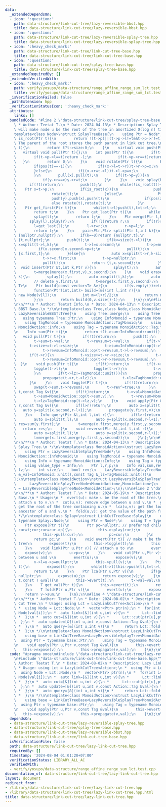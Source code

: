 ```yaml
---
data:
  _extendedDependsOn:
  - icon: ':question:'
    path: data-structure/link-cut-tree/lazy-reversible-bbst.hpp
    title: data-structure/link-cut-tree/lazy-reversible-bbst.hpp
  - icon: ':question:'
    path: data-structure/link-cut-tree/lazy-reversible-splay-tree.hpp
    title: data-structure/link-cut-tree/lazy-reversible-splay-tree.hpp
  - icon: ':heavy_check_mark:'
    path: data-structure/link-cut-tree/link-cut-tree-base.hpp
    title: data-structure/link-cut-tree/link-cut-tree-base.hpp
  - icon: ':question:'
    path: data-structure/link-cut-tree/splay-tree-base.hpp
    title: data-structure/link-cut-tree/splay-tree-base.hpp
  _extendedRequiredBy: []
  _extendedVerifiedWith:
  - icon: ':heavy_check_mark:'
    path: verify/yosupo/data-structure/range_affine_range_sum_lct.test.cpp
    title: verify/yosupo/data-structure/range_affine_range_sum_lct.test.cpp
  _isVerificationFailed: false
  _pathExtension: hpp
  _verificationStatusIcon: ':heavy_check_mark:'
  attributes:
    links: []
  bundledCode: "#line 2 \"data-structure/link-cut-tree/splay-tree-base.hpp\"\n\n/**\n\
    \ * Author: Teetat T.\n * Date: 2024-04-13\n * Description: Splay Tree. splay(u)\
    \ will make node u be the root of the tree in amortized O(log n) time.\n */\n\n\
    template<class Node>\nstruct SplayTreeBase{\n    using Ptr = Node*;\n    bool\
    \ is_root(Ptr t){\n        return !(t->p)||(t->p->l!=t&&t->p->r!=t);\n    } //\
    \ The parent of the root stores the path parant in link cut tree.\n    int size(Ptr\
    \ t){\n        return t?t->size:0;\n    }\n    virtual void push(Ptr t){};\n \
    \   virtual void pull(Ptr t){};\n    int pos(Ptr t){\n        if(t->p){\n    \
    \        if(t->p->l==t)return -1;\n            if(t->p->r==t)return 1;\n     \
    \   }\n        return 0;\n    }\n    void rotate(Ptr t){\n        Ptr x=t->p,y=x->p;\n\
    \        if(pos(t)==-1){\n            if((x->l=t->r))t->r->p=x;\n            t->r=x,x->p=t;\n\
    \        }else{\n            if((x->r=t->l))t->l->p=x;\n            t->l=x,x->p=t;\n\
    \        }\n        pull(x),pull(t);\n        if((t->p=y)){\n            if(y->l==x)y->l=t;\n\
    \            if(y->r==x)y->r=t;\n        }\n    }\n    void splay(Ptr t){\n  \
    \      if(!t)return;\n        push(t);\n        while(!is_root(t)){\n        \
    \    Ptr x=t->p;\n            if(is_root(x)){\n                push(x),push(t);\n\
    \                rotate(t);\n            }else{\n                Ptr y=x->p;\n\
    \                push(y),push(x),push(t);\n                if(pos(x)==pos(t))rotate(x),rotate(t);\n\
    \                else rotate(t),rotate(t);\n            }\n        }\n    }\n\
    \    Ptr get_first(Ptr t){\n        while(t->l)push(t),t=t->l;\n        splay(t);\n\
    \        return t;\n    }\n    Ptr get_last(Ptr t){\n        while(t->r)push(t),t=t->r;\n\
    \        splay(t);\n        return t;\n    }\n    Ptr merge(Ptr l,Ptr r){\n  \
    \      splay(l),splay(r);\n        if(!l)return r;\n        if(!r)return l;\n\
    \        l=get_last(l);\n        l->r=r;\n        r->p=l;\n        pull(l);\n\
    \        return l;\n    }\n    pair<Ptr,Ptr> split(Ptr t,int k){\n        if(!t)return\
    \ {nullptr,nullptr};\n        if(k==0)return {nullptr,t};\n        if(k==size(t))return\
    \ {t,nullptr};\n        push(t);\n        if(k<=size(t->l)){\n            auto\
    \ x=split(t->l,k);\n            t->l=x.second;\n            t->p=nullptr;\n  \
    \          if(x.second)x.second->p=t;\n            pull(t);\n            return\
    \ {x.first,t};\n        }else{\n            auto x=split(t->r,k-size(t->l)-1);\n\
    \            t->r=x.first;\n            t->p=nullptr;\n            if(x.first)x.first->p=t;\n\
    \            pull(t);\n            return {t,x.second};\n        }\n    }\n  \
    \  void insert(Ptr &t,int k,Ptr v){\n        splay(t);\n        auto x=split(t,k);\n\
    \        t=merge(merge(x.first,v),x.second);\n    }\n    void erase(Ptr &t,int\
    \ k){\n        splay(t);\n        auto x=split(t,k);\n        auto y=split(x.second,1);\n\
    \        // delete y.first;\n        t=merge(x.first,y.second);\n    }\n    template<class\
    \ T>\n    Ptr build(const vector<T> &v){\n        if(v.empty())return nullptr;\n\
    \        function<Ptr(int,int)> build=[&](int l,int r){\n            if(l==r)return\
    \ new Node(v[l]);\n            int m=(l+r)/2;\n            return merge(build(l,m),build(m+1,r));\n\
    \        };\n        return build(0,v.size()-1);\n    }\n};\n\n#line 2 \"data-structure/link-cut-tree/lazy-reversible-bbst.hpp\"\
    \n\n/**\n * Author: Teetat Info.\n * Date: 2024-04-13\n * Description: Lazy Reversible\
    \ BBST Base.\n */\n\ntemplate<class Tree,class Node,class MonoidAction>\nstruct\
    \ LazyReversibleBBST:Tree{\n    using Tree::merge;\n    using Tree::split;\n \
    \   using typename Tree::Ptr;\n    using InfoMonoid = typename MonoidAction::InfoMonoid;\n\
    \    using TagMonoid = typename MonoidAction::TagMonoid;\n    using Info = typename\
    \ MonoidAction::Info;\n    using Tag = typename MonoidAction::Tag;\n\n    LazyReversibleBBST()=default;\n\
    \n    Info sum(Ptr t){\n        return t?t->sum:InfoMonoid::unit();\n    }\n \
    \   void pull(Ptr t){\n        if(!t)return;\n        push(t);\n        t->size=1;\n\
    \        t->sum=t->val;\n        t->revsum=t->val;\n        if(t->l){\n      \
    \      t->size+=t->l->size;\n            t->sum=InfoMonoid::op(t->l->sum,t->sum);\n\
    \            t->revsum=InfoMonoid::op(t->revsum,t->l->revsum);\n        }\n  \
    \      if(t->r){\n            t->size+=t->r->size;\n            t->sum=InfoMonoid::op(t->sum,t->r->sum);\n\
    \            t->revsum=InfoMonoid::op(t->r->revsum,t->revsum);\n        }\n  \
    \  }\n    void push(Ptr t){\n        if(!t)return;\n        if(t->rev){\n    \
    \        toggle(t->l);\n            toggle(t->r);\n            t->rev=false;\n\
    \        }\n        if(t->lz!=TagMonoid::unit()){\n            propagate(t->l,t->lz);\n\
    \            propagate(t->r,t->lz);\n            t->lz=TagMonoid::unit();\n  \
    \      }\n    }\n    void toggle(Ptr t){\n        if(!t)return;\n        swap(t->l,t->r);\n\
    \        swap(t->sum,t->revsum);\n        t->rev^=true;\n    }\n    void propagate(Ptr\
    \ t,const Tag &v){\n        if(!t)return;\n        t->val=MonoidAction::op(t->val,v);\n\
    \        t->sum=MonoidAction::op(t->sum,v);\n        t->revsum=MonoidAction::op(t->revsum,v);\n\
    \        t->lz=TagMonoid::op(t->lz,v);\n    }\n    void apply(Ptr &t,int l,int\
    \ r,const Tag &v){\n        if(l>r)return;\n        auto x=split(t,l);\n     \
    \   auto y=split(x.second,r-l+1);\n        propagate(y.first,v);\n        t=merge(x.first,merge(y.first,y.second));\n\
    \    }\n    Info query(Ptr &t,int l,int r){\n        if(l>r)return InfoMonoid::unit();\n\
    \        auto x=split(t,l);\n        auto y=split(x.second,r-l+1);\n        Info\
    \ res=sum(y.first);\n        t=merge(x.first,merge(y.first,y.second));\n     \
    \   return res;\n    }\n    void reverse(Ptr &t,int l,int r){\n        if(l>r)return;\n\
    \        auto x=split(t,l);\n        auto y=split(x.second,r-l+1);\n        toggle(y.first);\n\
    \        t=merge(x.first,merge(y.first,y.second));\n    }\n};\n\n#line 4 \"data-structure/link-cut-tree/lazy-reversible-splay-tree.hpp\"\
    \n\n/**\n * Author: Teetat T.\n * Date: 2024-04-13\n * Description: Lazy Reversible\
    \ Splay Tree.\n */\n\ntemplate<class MonoidAction>\nstruct LazyReversibleSplayTreeNode{\n\
    \    using Ptr = LazyReversibleSplayTreeNode*;\n    using InfoMonoid = typename\
    \ MonoidAction::InfoMonoid;\n    using TagMonoid = typename MonoidAction::TagMonoid;\n\
    \    using Info = typename MonoidAction::Info;\n    using Tag = typename MonoidAction::Tag;\n\
    \    using value_type = Info;\n    Ptr l,r,p;\n    Info val,sum,revsum;\n    Tag\
    \ lz;\n    int size;\n    bool rev;\n    LazyReversibleSplayTreeNode(const Info\
    \ &_val=InfoMonoid::unit(),const Tag &_lz=TagMonoid::unit())\n        :l(),r(),p(),val(_val),sum(_val),revsum(_val),lz(_lz),size(1),rev(false){}\n\
    };\n\ntemplate<class MonoidAction>\nstruct LazyReversibleSplayTree\n    : LazyReversibleBBST<SplayTreeBase<LazyReversibleSplayTreeNode<MonoidAction>>,\n\
    \      LazyReversibleSplayTreeNode<MonoidAction>,MonoidAction>{\n    using Node\
    \ = LazyReversibleSplayTreeNode<MonoidAction>;\n};\n\n#line 2 \"data-structure/link-cut-tree/link-cut-tree-base.hpp\"\
    \n\n/**\n * Author: Teetat T.\n * Date: 2024-05-19\n * Description: Link Cut Tree\
    \ Base.\n * Usage:\n *  evert(u): make u be the root of the tree.\n *  link(u,v):\
    \ attach u to v.\n *  cut(u,v): remove edge between u and v.\n *  get_root(u):\
    \ get the root of the tree containing u.\n *  lca(u,v): get the lowest common\
    \ ancestor of u and v.\n *  fold(u,v): get the value of the path from u to v.\n\
    \ */\n\ntemplate<class Splay>\nstruct LinkCutTreeBase:Splay{\n    using Node =\
    \ typename Splay::Node;\n    using Ptr = Node*;\n    using T = typename Node::value_type;\n\
    \    Ptr expose(Ptr t){\n        Ptr pc=nullptr; // preferred child\n        for(Ptr\
    \ cur=t;cur;cur=cur->p){\n            this->splay(cur);\n            cur->r=pc;\n\
    \            this->pull(cur);\n            pc=cur;\n        }\n        this->splay(t);\n\
    \        return pc;\n    }\n    void evert(Ptr t){ // make t be the root of the\
    \ tree\n        expose(t);\n        this->toggle(t);\n        this->push(t);\n\
    \    }\n    void link(Ptr u,Ptr v){ // attach u to v\n        evert(u);\n    \
    \    expose(v);\n        u->p=v;\n    }\n    void cut(Ptr u,Ptr v){ // cut edge\
    \ between u and v\n        evert(u);\n        expose(v);\n        assert(u->p==v);\n\
    \        v->l=u->p=nullptr;\n        this->pull(v);\n    }\n    Ptr get_root(Ptr\
    \ t){\n        expose(t);\n        while(t->l)this->push(t),t=t->l;\n        this->splay(t);\n\
    \        return t;\n    }\n    Ptr lca(Ptr u,Ptr v){\n        if(get_root(u)!=get_root(v))return\
    \ nullptr;\n        expose(u);\n        return expose(v);\n    }\n    void set_val(Ptr\
    \ t,const T &val){\n        this->evert(t);\n        t->val=val;\n        this->pull(t);\n\
    \    }\n    T get_val(Ptr t){\n        this->evert(t);\n        return t->val;\n\
    \    }\n    T fold(Ptr u,Ptr v){\n        evert(u);\n        expose(v);\n    \
    \    return v->sum;\n    }\n};\n\n#line 4 \"data-structure/link-cut-tree/lazy-link-cut-tree.hpp\"\
    \n\n/**\n * Author: Teetat T.\n * Date: 2024-08-02\n * Description: Lazy Link\
    \ Cut Tree.\n * Usage: using Lct = LazyLinkCutTree<Action>;\n *  using Ptr = Lct::Ptr;\n\
    \ *  using Node = Lct::Node;\n *  vector<Ptr> ptr(n);\n *  for(int i=0;i<n;i++)ptr[i]=new\
    \ Node(val[i]);\n *  auto link=[&](int u,int v){\n *      Lct::link(ptr[u],ptr[v]);\n\
    \ *  };\n *  auto cut=[&](int u,int v){\n *      Lct::cut(ptr[u],ptr[v]);\n *\
    \  };\n *  auto update=[&](int u,int v,const Action::Tag &val){\n *     Lct::apply(ptr[u],ptr[v],val);\n\
    \ *  };\n *  auto query=[&](int u,int v){\n *     return Lct::fold(ptr[u],ptr[v]);\n\
    \ *  };\n */\n\ntemplate<class MonoidAction>\nstruct LazyLinkCutTree:LinkCutTreeBase<LazyReversibleSplayTree<MonoidAction>>{\n\
    \    using base = LinkCutTreeBase<LazyReversibleSplayTree<MonoidAction>>;\n  \
    \  using Ptr = typename base::Ptr;\n    using Tag = typename MonoidAction::Tag;\n\
    \n    void apply(Ptr u,Ptr v,const Tag &val){\n        this->evert(u);\n     \
    \   this->expose(v);\n        this->propagate(v,val);\n    }\n};\n\n"
  code: "#pragma once\n#include \"data-structure/link-cut-tree/lazy-reversible-splay-tree.hpp\"\
    \n#include \"data-structure/link-cut-tree/link-cut-tree-base.hpp\"\n\n/**\n *\
    \ Author: Teetat T.\n * Date: 2024-08-02\n * Description: Lazy Link Cut Tree.\n\
    \ * Usage: using Lct = LazyLinkCutTree<Action>;\n *  using Ptr = Lct::Ptr;\n *\
    \  using Node = Lct::Node;\n *  vector<Ptr> ptr(n);\n *  for(int i=0;i<n;i++)ptr[i]=new\
    \ Node(val[i]);\n *  auto link=[&](int u,int v){\n *      Lct::link(ptr[u],ptr[v]);\n\
    \ *  };\n *  auto cut=[&](int u,int v){\n *      Lct::cut(ptr[u],ptr[v]);\n *\
    \  };\n *  auto update=[&](int u,int v,const Action::Tag &val){\n *     Lct::apply(ptr[u],ptr[v],val);\n\
    \ *  };\n *  auto query=[&](int u,int v){\n *     return Lct::fold(ptr[u],ptr[v]);\n\
    \ *  };\n */\n\ntemplate<class MonoidAction>\nstruct LazyLinkCutTree:LinkCutTreeBase<LazyReversibleSplayTree<MonoidAction>>{\n\
    \    using base = LinkCutTreeBase<LazyReversibleSplayTree<MonoidAction>>;\n  \
    \  using Ptr = typename base::Ptr;\n    using Tag = typename MonoidAction::Tag;\n\
    \n    void apply(Ptr u,Ptr v,const Tag &val){\n        this->evert(u);\n     \
    \   this->expose(v);\n        this->propagate(v,val);\n    }\n};\n\n"
  dependsOn:
  - data-structure/link-cut-tree/lazy-reversible-splay-tree.hpp
  - data-structure/link-cut-tree/splay-tree-base.hpp
  - data-structure/link-cut-tree/lazy-reversible-bbst.hpp
  - data-structure/link-cut-tree/link-cut-tree-base.hpp
  isVerificationFile: false
  path: data-structure/link-cut-tree/lazy-link-cut-tree.hpp
  requiredBy: []
  timestamp: '2024-08-04 01:01:28+07:00'
  verificationStatus: LIBRARY_ALL_AC
  verifiedWith:
  - verify/yosupo/data-structure/range_affine_range_sum_lct.test.cpp
documentation_of: data-structure/link-cut-tree/lazy-link-cut-tree.hpp
layout: document
redirect_from:
- /library/data-structure/link-cut-tree/lazy-link-cut-tree.hpp
- /library/data-structure/link-cut-tree/lazy-link-cut-tree.hpp.html
title: data-structure/link-cut-tree/lazy-link-cut-tree.hpp
---
```

